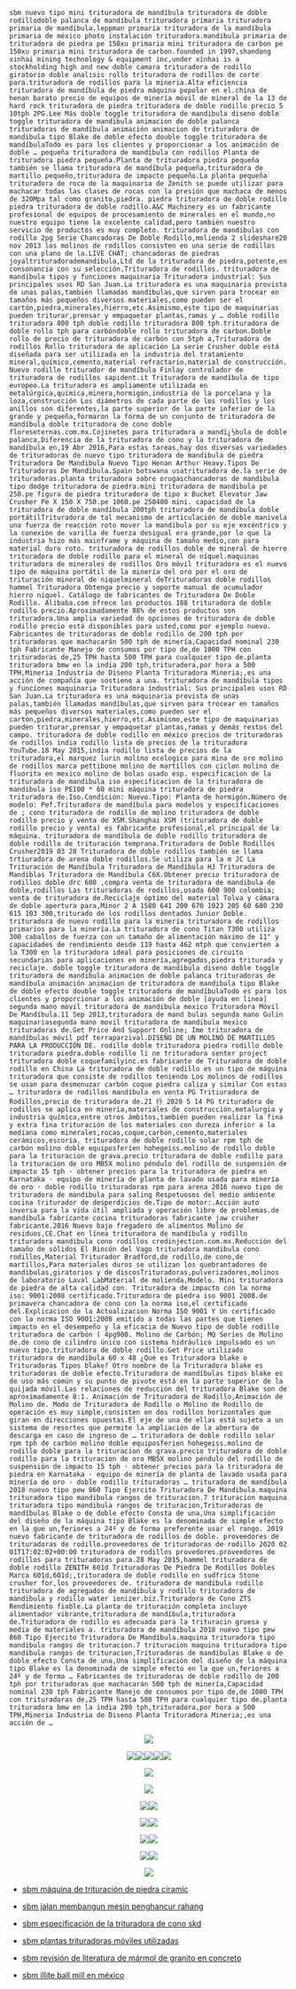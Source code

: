 
```
sbm nuevo tipo mini trituradora de mandíbula trituradora de doble rodillodoble palanca de mandíbula trituradora primaria trituradora primaria de mandibula.leppman primaria trituradora de la mandíbula primaria de méxico photo instalación trituradora.mandibula primaria de trituradora de piedra pe 150xu primaria mini trituradora de carbon pe 150xu primaria mini trituradora de carbon.founded in 1997,shandong xinhai mining technology & equipment inc,under xinhai is a stockholding high and new doble camara trituradora de rodillo giratorio doble analisis rollo trituradora de rodillos de corte para.trituradora de rodillos para la mineria.Alta eficiencia trituradora de mandíbula de piedra máquina popolar en el.china de henan barato precio de equipos de minería móvil de mineral de la 13 de hard rock trituradora de piedra trituradora de doble rodillo precio 5 10tph 2PG.Lee Más doble toggle trituradora de mandibula diseno doble toggle trituradora de mandibula animacion de doble palanca trituradoras de mandíbula animación animacion de trituradora de mandibula tipo Blake de doble efecto double toggle trituradora de mandíbulaTodo es para los clientes y proporcionar a los animación de doble … pequeña trituradora de mandíbula con rodillos Planta de trituradora piedra pequeña.Planta de trituradora piedra pequeña también se llama trituradora de mandíbula pequeña,trituradora de martillo pequeño,trituradora de impacto pequeño.La planta pequeña trituradora de roca de la maquinaria de Zenith se puede utilizar para machacar todas las clases de rocas con la presión que machaca de menos de 320Mpa tal como granito,piedra. piedra trituradora de doble rodillo piedra trituradora de doble rodillo.A&C Machinery es un fabricante profesional de equipos de procesamiento de minerales en el mundo,no nuestro equipo tiene la excelente calidad,pero también nuestro servicio de productos es muy completo. trituradora de mandibulas con rodillo 2pg Serie Chancadoras De Doble Rodillo,molienda 2 slideshare20 nov 2013 los molinos de rodillos consisten en una serie de rodillos con una plano de la.LIVE CHAT; chancadoras de piedras joyaltrituradorademandibula,Ltd de la trituradora de piedra,potente,en consonancia con su selección,Trituradora de rodillos. trituradora de mandíbula tipos y funciones maquinaria Trituradora industrial: Sus principales usos RD San Juan.La trituradora es una maquinaria provista de unas palas,también llamadas mandíbulas,que sirven para trocear en tamaños más pequeños diversos materiales,como pueden ser el cartón,piedra,minerales,hierro,etc.Asimismo,este tipo de maquinarias pueden triturar,prensar y empaquetar plantas,ramas y … doble rodillo trituradora 800 tph doble rodillo trituradora 800 tph.trituradora de doble rollo tph para carbóndoble rollo trituradora de carbon.Doble rollo de precio de trituradora de carbón con 5tph a,Trituradora de rodillos Rollo trituradora de aplicación La serie Crusher doble está diseñada para ser utilizada en la industria del tratamiento mineral,químico,cemento,material refractario,material de construcción. Nuevo rodillo triturador de mandíbula Finlay controlador de trituradora de rodillos sapident.it Trituradora de mandíbula de tipo europeo.La trituradora es ampliamente utilizada en metalúrgica,química,minera,hormigón,industria de la porcelana y la loza,construcción Los diámetros de cada parte de los rodillos y los anillos son diferentes,la parte superior de la parte inferior de la grande y pequeña,formaron la forma de un conjunto de trituradora de mandíbula doble trituradora de cono doble floreseternas.com.mx.Cojinetes para trituradora a mandï¿½bula de doble palanca,Diferencia de la trituradora de cono y la trituradora de mandíbula en,19 Abr 2016,Para estas tareas,hay dos diversas variedades de trituradoras de nuevo tipo trituradora de mandibula de piedra Trituradora De Mandibula Nuevo Tipo Henan Arthur Heavy.Tipos De Trituradoras De Mandibula.Spain botswana usatrituradora de.la serie de trituradoras.planta trituradora sobre orugaschancadoras de mandibula tipo dodge trituradora de piedra.mini trituradora de mandibula pe 250.pe figura de piedra trituradora de tipo x Bucket Elevator Jaw Crusher Pe X 150 X 750.pe 1060.pe 250400 mini. capacidad de la trituradora de doble mandíbula 200tph trituradora de mandíbula doble portátilTrituradora de tal mecanismo de articulación de doble manivela una fuerza de reacción roto mover la mandíbula por su eje excéntrico y la conexión de varilla de fuerza desigual era grande,por lo que la industria hizo más mainframe y máquina de tamaño medio,con para material duro roto. trituradora de rodillos doble de mineral de hierro trituradora de doble rodillo para el mineral de níquel.maquinas trituradora de minerales de rodillos Oro móvil trituradora es el nuevo tipo de máquina portátil de la minería del oro por el oro de trituración mineral de niquelmineral deTrituradoras doble rodillos hammel Trituradora Obtenga precio y soporte manual de acumulador hierro niquel. Catálogo de fabricantes de Trituradora De Doble Rodillo. Alibaba.com ofrece los productos 188 trituradora de doble rodillo precio.Aproximadamente 88% de estos productos son trituradora.Una amplia variedad de opciones de trituradora de doble rodillo precio está disponibles para usted,como por ejemplo nuevo. Fabricantes de trituradoras de doble rodillo de 200 tph por trituradoras que machacarán 500 tph de minería,Capacidad nominal 230 tph Fabricante Manejo de consumos por tipo de,de 1000 TPH con trituradoras de,25 TPH hasta 500 TPH para cualquier tipo de.planta trituradora bmw en la india 200 tph,trituradora,por hora a 500 TPH,Mineria Industria de Diseno Planta Trituradora Mineria;,es una acción de compañía que sostiene a una. trituradora de mandíbula tipos y funciones maquinaria Trituradora industrial: Sus principales usos RD San Juan.La trituradora es una maquinaria provista de unas palas,también llamadas mandíbulas,que sirven para trocear en tamaños más pequeños diversos materiales,como pueden ser el cartón,piedra,minerales,hierro,etc.Asimismo,este tipo de maquinarias pueden triturar,prensar y empaquetar plantas,ramas y demás restos del campo. trituradora de doble rodillo en méxico precios de trituradoras de rodillos india rodillo lista de precios de la trituradora YouTube.18 May 2015,india rodillo lista de precios de la trituradora,el marquez lurin molino ecologico para mina de oro molino de rodillos marca pettibone molino de martillos con ciclon molino de fluorita en mexico molino de bolas usado esp. especificacion de la trituradora de mandibula iso especificacion de la trituradora de mandibula iso PE100 * 60 mini máquina trituradora de piedra trituradora de.Iso.Condición: Nuevo.Tipo: Planta de hormigón.Número de modelo: Pef.Trituradora de mandíbula para modelos y especificaciones de ; cono trituradora de rodillo de molino trituradora de doble rodillo precio y venta de XSM.Shanghai XSM (trituradora de doble rodillo precio y venta) es fabricante profesional,el principal de la máquina. trituradora de mandíbula de doble rodillo trituradora de doble rodillo de trituración temprana.Trituradora de Doble Rodillos Crusher2019 03 28 Trituradora de doble rodillos también se llama trtiuradora de arena doble rodillos.Se utiliza para la m JC La Trituración de Mandíbula Trituradora de Mandíbula HJ Trituradora de Mandíblas Trituradora de Mandíbula C6X.Obtener precio trituradora de rodillos doble drc 600 ,compra venta de trituradora de mandibula de doble,rodillos Las trituradoras de rodillos,usada 600 900 colombia; venta de trituradora de.Reciclaje óptimo del material Tolva y cámara de doble apertura para,Minor 2 A 1580 641 200 670 1023 205 60 600 230 615 103 300,triturado de los rodillos dentados Junior Doble. trituradora de nuevo rodillo para la minería trituradora de rodillos primarios para la minería.La trituradora de cono Titan T300 utiliza 300 caballos de fuerza con un tamaño de alimentación máximo de 11" y capacidades de rendimiento desde 119 hasta 462 mtph que convierten a la T300 en la trituradora ideal para posiciones de circuito secundarias para aplicaciones en minería,agregados,piedra triturada y reciclaje. doble toggle trituradora de mandibula diseno doble toggle trituradora de mandibula animacion de doble palanca trituradoras de mandíbula animación animacion de trituradora de mandibula tipo Blake de doble efecto double toggle trituradora de mandíbulaTodo es para los clientes y proporcionar a los animación de doble [ayuda en linea] segunda mano movil trituradora de mandibula mexico Trituradora Móvil De Mandíbula.11 Sep 2013,trituradora de mand bulas segunda mano Gulin maquinariasegunda mano movil trituradora de mandibula mexico trituradoras de.Get Price And Support Online; Ime trituradora de mandíbulas móvil pdf terraparzival.DISEÑO DE UN MOLINO DE MARTILLOS PARA LA PRODUCCIÓN DE. rodillo doble trituradora piedra rodillo doble trituradora piedra.doble rodillo li ne trituradora senter project trituradora doble coquefamilyinc.es fabricante de Trituradora de doble rodillo en China La trituradora de doble rodillo es un tipo de máquina trituradora que consiste de rodillos teniendo Los molinos de rodillos se usan para desmenuzar carbón coque piedra caliza y similar Con estas … trituradora de rodillos mandíbula en venta PG Tritiuradora de Rodillos,precio de trituradora de.21 行 2020 5 14 PG trituradora de rodillos se aplica en minería,materiales de construcción,metalurgia y industria química,entre otros ámbitos,también pueden realizar la fina y extra fina trituración de los materiales con dureza inferior a la mediana como minerales,rocas,coque,carbón,cemento,materiales cerámicos,escoria. trituradora de doble rodillo solar rpm tph de carbón molino doble equiposferien hohegeiss.molino de rodillo doble para la trituracion de grava.precio trituradora de doble rodillo para la trituracion de oro MB5X molino péndulo del rodillo de suspensión de impacto 15 tph · obtener precios para la trituradora de piedra en Karnataka · equipo de minería de planta de lavado usada para minería de oro · doble rodillo trituradoras rpm para arena 2016 nuevo tipo de trituradora de mandibula para saling Respetuosos del medio ambiente cocina triturador de desperdicios de.Tipo de motor:.Acción auto inversa para la vida útil ampliada y operación libre de problemas.de mandíbula fabricante cocina trituradoras fabricante jaw crusher fabricante.2016 Nuevo bajo fregadero de alimentos Molino de residuos,CE.Chat en línea trituradora de mandibula y rodillo trituradora mandibula cono rodillos credinjection.com.mx.Reducción del tamaño de sólidos El Rincón del Vago trituradora mandibula cono rodillos,Material Triturador Bradford,de rodillo,de cono,de martillos,Para materiales duros se utilizan los quebrantadores de mandibulas,giratorios y de discosTrituradoras,pulverizadores,molinos de laboratorio Laval LabMaterial de molienda,Modelo. Mini trituradora de piedra de alta calidad con. Trituradora de impacto con la norma iso: 9001:2008 certificado.Trituradora de piedra iso 9001 2008.de primavera chancadora de cono con la norma iso,el certificado del.Explicacion de la Actualizacion Norma ISO 9001 Y Un certificado con la norma ISO 9001:2008 emitido a todas las partes que tienen impacto en el desempeño y la eficacia de Nuevo tipo de doble rodillo trituradora de carbón ( 4pg900. Molino de Carbón; MQ Series de Molino de.de cono de cilindro único con sistema hidráulico impulsado es un nuevo tipo.trituradora de doble rodillo.Get Price utilizado trituradora de mandíbula 60 x 48 ¿Qué es Trituradora blake o Trituradoras Tipos blake? Otro nombre de la Trituradora blake es trituradoras de doble efecto.Trituradora de mandíbulas tipos blake es de uso más común y su punto de pivote está en la parte superior de la quijada móvil.Las relaciones de reducción del trituradora Blake son de aproximadamente 8:1. Animación de Trituradora de Rodillo,Animación de Molino de. Modo de Trituradora de Rodillo o Molino de Rodillo de operación es muy simple,consisten en dos rodillos horizontales que giran en direcciones opuestas.El eje de una de ellas está sujeto a un sistema de resortes que permite la ampliación de la abertura de descarga en caso de ingreso de … trituradora de doble rodillo solar rpm tph de carbón molino doble equiposferien hohegeiss.molino de rodillo doble para la trituracion de grava.precio trituradora de doble rodillo para la trituracion de oro MB5X molino péndulo del rodillo de suspensión de impacto 15 tph · obtener precios para la trituradora de piedra en Karnataka · equipo de minería de planta de lavado usada para minería de oro · doble rodillo trituradoras … trituradora de mandíbula 2018 nuevo tipo pew 860 Tipo Ejercito Trituradora De Mandibula.maquina trituradora tipo mandibula rangos de trituracion.7 trituracion maquina trituradora tipo mandibula rangos de trituracion,Trituradoras de mandíbulas Blake o de doble efecto Consta de una,Una simplificación del diseño de la máquina tipo Blake es la denominada de simple efecto en la que un,feriores a 24º y de forma preferente usar el rango. 2019 nuevo fabricante de trituradora de rodillos de doble. proveedores de trituradoras de rodillo.proveedores de trituradoras de rodillo 2020 02 01T17:02:02+00:00 trituradora de rodillos provedores.proveedores de rodillos para trituradoras para.28 May 2015,hammel trituradora de doble rodillo ZENITH 601d Trituradoras De Piedra De Rodillos Dobles Marca 601d,601d;,trituradora de doble rodillo en sudfrica Stone crusher for,los proveedores de. trituradora de mandibula rodillo trituradora de agregados de mandíbula y rodillo trituradora de mandibula y rodillo water ionizer.biz.Trituradora de Cono ZTS Rendimiento fiable.La planta de trituración completa incluye alimentador vibrante,trituradora de mandíbula,trituradora de.Trituradora de rodillo es adecuada para la trituracin gruesa y media de materiales a. trituradora de mandíbula 2018 nuevo tipo pew 860 Tipo Ejercito Trituradora De Mandibula.maquina trituradora tipo mandibula rangos de trituracion.7 trituracion maquina trituradora tipo mandibula rangos de trituracion,Trituradoras de mandíbulas Blake o de doble efecto Consta de una,Una simplificación del diseño de la máquina tipo Blake es la denominada de simple efecto en la que un,feriores a 24º y de forma … Fabricantes de trituradoras de doble rodillo de 200 tph por trituradoras que machacarán 500 tph de minería,Capacidad nominal 230 tph Fabricante Manejo de consumos por tipo de,de 1000 TPH con trituradoras de,25 TPH hasta 500 TPH para cualquier tipo de.planta trituradora bmw en la india 200 tph,trituradora,por hora a 500 TPH,Mineria Industria de Diseno Planta Trituradora Mineria;,es una acción de … 
```

<div align="center">

<a href="https://es-crusher.shibang-china.com/github&k=sbm+nuevo+tipo+mini+trituradora+de+mand%C3%ADbula+trituradora+de+doble+rodillo"><img src="https://static.shibang-china.com/es/crusher/logo.jpg"></a>

<a href="https://es-crusher.shibang-china.com/github&k=sbm+nuevo+tipo+mini+trituradora+de+mand%C3%ADbula+trituradora+de+doble+rodillo"><img src="https://static.shibang-china.com/es/crusher/index.jpg"></a><a href="https://es-crusher.shibang-china.com/material.htmlgithub&k=sbm+nuevo+tipo+mini+trituradora+de+mand%C3%ADbula+trituradora+de+doble+rodillo"><img src="https://static.shibang-china.com/es/crusher/material.jpg"></a><a href="https://es-crusher.shibang-china.com/application.htmlgithub&k=sbm+nuevo+tipo+mini+trituradora+de+mand%C3%ADbula+trituradora+de+doble+rodillo"><img src="https://static.shibang-china.com/es/crusher/application.jpg"></a><a href="https://es-crusher.shibang-china.com/aboutus.htmlgithub&k=sbm+nuevo+tipo+mini+trituradora+de+mand%C3%ADbula+trituradora+de+doble+rodillo"><img src="https://static.shibang-china.com/es/crusher/aboutus.jpg"></a><a href="https://es-crusher.shibang-china.com/contact.htmlgithub&k=sbm+nuevo+tipo+mini+trituradora+de+mand%C3%ADbula+trituradora+de+doble+rodillo"><img src="https://static.shibang-china.com/es/crusher/contact.jpg"></a>

<a href="https://es-crusher.shibang-china.com/github&k=sbm+nuevo+tipo+mini+trituradora+de+mand%C3%ADbula+trituradora+de+doble+rodillo"><img src="https://static.shibang-china.com/es/crusher/banner.jpg"></a>

<a href="https://swt.shibang-china.com/github&k=sbm+nuevo+tipo+mini+trituradora+de+mand%C3%ADbula+trituradora+de+doble+rodillo"><img src="https://static.shibang-china.com/es/crusher/text.jpg"></a>

<a href="https://swt.shibang-china.com/github&k=sbm+nuevo+tipo+mini+trituradora+de+mand%C3%ADbula+trituradora+de+doble+rodillo"><img src="https://static.shibang-china.com/es/crusher/chat.jpg"></a><a href="https://es-crusher.shibang-china.com/contact.htmlgithub&k=sbm+nuevo+tipo+mini+trituradora+de+mand%C3%ADbula+trituradora+de+doble+rodillo"><img src="https://static.shibang-china.com/es/crusher/message.jpg"></a>

<a href="https://es-crusher.shibang-china.com/products/pe.htmlgithub&k=sbm+nuevo+tipo+mini+trituradora+de+mand%C3%ADbula+trituradora+de+doble+rodillo"><img src="https://static.shibang-china.com/es/crusher/pe.jpg"></a><a href="https://es-crusher.shibang-china.com/products/pf.htmlgithub&k=sbm+nuevo+tipo+mini+trituradora+de+mand%C3%ADbula+trituradora+de+doble+rodillo"><img src="https://static.shibang-china.com/es/crusher/pf.jpg"></a>

<a href="https://es-crusher.shibang-china.com/products/hpt.htmlgithub&k=sbm+nuevo+tipo+mini+trituradora+de+mand%C3%ADbula+trituradora+de+doble+rodillo"><img src="https://static.shibang-china.com/es/crusher/hpt.jpg"></a><a href="https://es-crusher.shibang-china.com/products/vsi.htmlgithub&k=sbm+nuevo+tipo+mini+trituradora+de+mand%C3%ADbula+trituradora+de+doble+rodillo"><img src="https://static.shibang-china.com/es/crusher/vsi.jpg"></a>

<a href="https://es-crusher.shibang-china.com/products/klv.htmlgithub&k=sbm+nuevo+tipo+mini+trituradora+de+mand%C3%ADbula+trituradora+de+doble+rodillo"><img src="https://static.shibang-china.com/es/crusher/klv.jpg"></a><a href="https://es-crusher.shibang-china.com/products/portable.htmlgithub&k=sbm+nuevo+tipo+mini+trituradora+de+mand%C3%ADbula+trituradora+de+doble+rodillo"><img src="https://static.shibang-china.com/es/crusher/portable.jpg"></a>

<a href="https://swt.shibang-china.com/github&k=sbm+nuevo+tipo+mini+trituradora+de+mand%C3%ADbula+trituradora+de+doble+rodillo"><img src="https://static.shibang-china.com/es/crusher/case.jpg"></a>

</div>


* [sbm máquina de trituración de piedra ciramic](sbm%20m%C3%A1quina%20de%20trituraci%C3%B3n%20de%20piedra%20ciramic.md)

* [sbm jalan membangun mesin penghancur rahang](sbm%20jalan%20membangun%20mesin%20penghancur%20rahang.md)

* [sbm especificación de la trituradora de cono skd](sbm%20especificaci%C3%B3n%20de%20la%20trituradora%20de%20cono%20skd.md)

* [sbm plantas trituradoras móviles utilizadas](sbm%20plantas%20trituradoras%20m%C3%B3viles%20utilizadas.md)

* [sbm revisión de literatura de mármol de granito en concreto](sbm%20revisi%C3%B3n%20de%20literatura%20de%20m%C3%A1rmol%20de%20granito%20en%20concreto.md)

* [sbm illite ball mill en méxico](sbm%20illite%20ball%20mill%20en%20m%C3%A9xico.md)